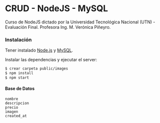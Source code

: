 # CRUD - NodeJS - MySQL

Curso de NodeJS dictado por la Universidad Tecnológica Nacional (UTN) - Evaluación Final.
Profesora Ing. M. Verónica Piñeyro.

### Instalación

Tener instalado [Node.js](https://nodejs.org/) y [MySQL](https://www.google.com).

Instalar las dependencias y ejecutar el server:

```sh
$ crear carpeta public/images
$ npm install
$ npm start
```

#### Base de Datos

```
nombre
descripcion
precio
imagen
created_at
```